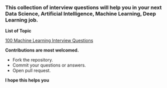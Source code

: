 ### **This collection of interview questions will help you in your next Data Science, Artificial Intelligence, Machine Learning, Deep Learning job.**

**List of Topic**

[100 Machine Learning Interview Questions](https://mylink.com "Click here to see the questions!")


**Contributions are most welcomed.**

  - Fork the repository.
  - Commit your questions or answers.
  - Open pull request.


**I hope this helps you**
